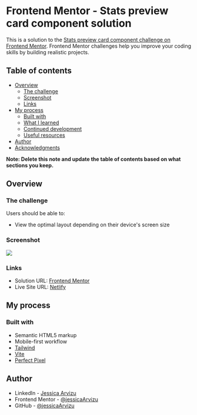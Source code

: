 # Frontend Mentor - Stats preview card component solution

This is a solution to the [Stats preview card component challenge on Frontend Mentor](https://www.frontendmentor.io/challenges/stats-preview-card-component-8JqbgoU62). Frontend Mentor challenges help you improve your coding skills by building realistic projects. 

## Table of contents

- [Overview](#overview)
  - [The challenge](#the-challenge)
  - [Screenshot](#screenshot)
  - [Links](#links)
- [My process](#my-process)
  - [Built with](#built-with)
  - [What I learned](#what-i-learned)
  - [Continued development](#continued-development)
  - [Useful resources](#useful-resources)
- [Author](#author)
- [Acknowledgments](#acknowledgments)

**Note: Delete this note and update the table of contents based on what sections you keep.**

## Overview

### The challenge

Users should be able to:

- View the optimal layout depending on their device's screen size

### Screenshot

![](/stats-preview-card/public/screenshot.png)

### Links

- Solution URL: [Frontend Mentor](https://www.frontendmentor.io/solutions/-stats-preview-card-component-html-and-tailwind-vite-Hjwxt9K_i8)
- Live Site URL: [Netlify](https://eloquent-mochi-f35c95.netlify.app)

## My process

### Built with

- Semantic HTML5 markup
- Mobile-first workflow
- [Tailwind](https://tailwindcss.com/)
- [Vite](https://vitejs.dev/)
- [Perfect Pixel](https://chromewebstore.google.com/detail/perfectpixel-by-welldonec/dkaagdgjmgdmbnecmcefdhjekcoceebi?hl=es)

## Author

- LinkedIn - [Jessica Arvizu](https://www.linkedin.com/in/jessica-arvizu/)
- Frontend Mentor - [@jessicaArvizu](https://www.frontendmentor.io/profile/jessicaArvizu)
- GitHub - [@jessicaArvizu](https://github.com/jessicaArvizu)

